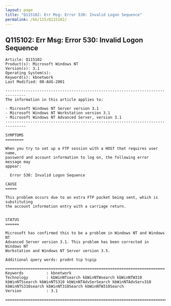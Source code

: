 ```yaml
---
layout: page
title: "Q115102: Err Msg: Error 530: Invalid Logon Sequence"
permalink: /kb/115/Q115102/
---
```


## Q115102: Err Msg: Error 530: Invalid Logon Sequence

	Article: Q115102
	Product(s): Microsoft Windows NT
	Version(s): 3.1
	Operating System(s): 
	Keyword(s): kbnetwork
	Last Modified: 08-AUG-2001
	
	-------------------------------------------------------------------------------
	The information in this article applies to:
	
	- Microsoft Windows NT Server version 3.1 
	- Microsoft Windows NT Workstation version 3.1 
	- Microsoft Windows NT Advanced Server, version 3.1 
	-------------------------------------------------------------------------------
	
	SYMPTOMS
	========
	
	When you try to set up a FTP session with a HOST that requires user name,
	password and account information to log on, the following error message may
	appear:
	
	  Error 530: Invalid Logon Sequence
	
	CAUSE
	=====
	
	This problem occurs due to an extra FTP packet being sent, which is substituting
	the account information entry with a carriage return.
	
	
	STATUS
	======
	
	Microsoft has confirmed this to be a problem in Windows NT and Windows NT
	Advanced Server version 3.1. This problem has been corrected in Windows NT
	Workstation and Windows NT Server version 3.5.
	
	Additional query words: prodnt tcp tcpip
	
	======================================================================
	Keywords          : kbnetwork 
	Technology        : kbWinNTsearch kbWinNTWsearch kbWinNTW310 kbWinNTSsearch kbWinNTS310 kbWinNTAdvSerSearch kbWinNTAdvServ310 kbWinNTS310search kbWinNT310Search kbWinNTW310Search
	Version           : 3.1
	
	=============================================================================
	
